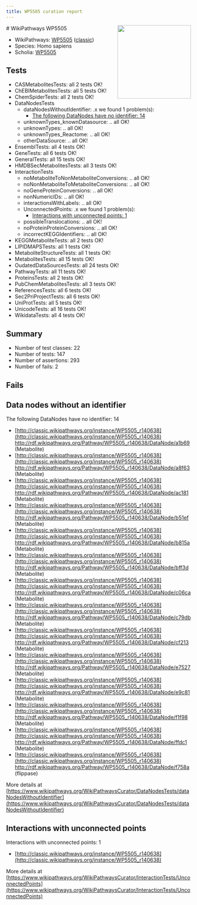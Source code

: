 ```yaml
---
title: WP5505 curation report
---
```


<img style="float: right; width: 200px" src="https://upload.wikimedia.org/wikipedia/commons/thumb/8/83/Wplogo_with_text_500.png/640px-Wplogo_with_text_500.png" />
# WikiPathways WP5505

* WikiPathways: [WP5505](https://wikipathways.org/pathways/WP5505) ([classic](https://classic.wikipathways.org/instance/WP5505))
* Species: Homo sapiens
* Scholia: [WP5505](https://scholia.toolforge.org/wikipathways/WP5505)
## Tests
* CASMetabolitesTests: all 2 tests OK!
* ChEBIMetabolitesTests: all 5 tests OK!
* ChemSpiderTests: all 2 tests OK!
* DataNodesTests
    * dataNodesWithoutIdentifier: .x we found 1 problem(s):
        * [The following DataNodes have no identifier: 14](#8792c494)
    * unknownTypes_knownDatasource: .. all OK!
    * unknownTypes: .. all OK!
    * unknownTypes_Reactome: .. all OK!
    * otherDataSource: .. all OK!
* EnsemblTests: all 4 tests OK!
* GeneTests: all 6 tests OK!
* GeneralTests: all 15 tests OK!
* HMDBSecMetabolitesTests: all 3 tests OK!
* InteractionTests
    * noMetaboliteToNonMetaboliteConversions: .. all OK!
    * noNonMetaboliteToMetaboliteConversions: .. all OK!
    * noGeneProteinConversions: .. all OK!
    * nonNumericIDs: .. all OK!
    * interactionsWithLabels: .. all OK!
    * UnconnectedPoints: .x we found 1 problem(s):
        * [Interactions with unconnected points: 1](#35a61ad9)
    * possibleTranslocations: .. all OK!
    * noProteinProteinConversions: .. all OK!
    * incorrectKEGGIdentifiers: .. all OK!
* KEGGMetaboliteTests: all 2 tests OK!
* LIPIDMAPSTests: all 1 tests OK!
* MetaboliteStructureTests: all 1 tests OK!
* MetabolitesTests: all 15 tests OK!
* OudatedDataSourcesTests: all 24 tests OK!
* PathwayTests: all 11 tests OK!
* ProteinsTests: all 2 tests OK!
* PubChemMetabolitesTests: all 3 tests OK!
* ReferencesTests: all 6 tests OK!
* Sec2PriProjectTests: all 6 tests OK!
* UniProtTests: all 5 tests OK!
* UnicodeTests: all 16 tests OK!
* WikidataTests: all 4 tests OK!


## Summary

* Number of test classes: 22
* Number of tests: 147
* Number of assertions: 293
* Number of fails: 2

## Fails

<a name="8792c494" />

## Data nodes without an identifier

The following DataNodes have no identifier: 14

* [http://classic.wikipathways.org/instance/WP5505_r140638](http://classic.wikipathways.org/instance/WP5505_r140638) http://rdf.wikipathways.org/Pathway/WP5505_r140638/DataNode/a1b69 (Metabolite)
* [http://classic.wikipathways.org/instance/WP5505_r140638](http://classic.wikipathways.org/instance/WP5505_r140638) http://rdf.wikipathways.org/Pathway/WP5505_r140638/DataNode/a8f63 (Metabolite)
* [http://classic.wikipathways.org/instance/WP5505_r140638](http://classic.wikipathways.org/instance/WP5505_r140638) http://rdf.wikipathways.org/Pathway/WP5505_r140638/DataNode/ac181 (Metabolite)
* [http://classic.wikipathways.org/instance/WP5505_r140638](http://classic.wikipathways.org/instance/WP5505_r140638) http://rdf.wikipathways.org/Pathway/WP5505_r140638/DataNode/b51ef (Metabolite)
* [http://classic.wikipathways.org/instance/WP5505_r140638](http://classic.wikipathways.org/instance/WP5505_r140638) http://rdf.wikipathways.org/Pathway/WP5505_r140638/DataNode/b815a (Metabolite)
* [http://classic.wikipathways.org/instance/WP5505_r140638](http://classic.wikipathways.org/instance/WP5505_r140638) http://rdf.wikipathways.org/Pathway/WP5505_r140638/DataNode/bff3d (Metabolite)
* [http://classic.wikipathways.org/instance/WP5505_r140638](http://classic.wikipathways.org/instance/WP5505_r140638) http://rdf.wikipathways.org/Pathway/WP5505_r140638/DataNode/c06ca (Metabolite)
* [http://classic.wikipathways.org/instance/WP5505_r140638](http://classic.wikipathways.org/instance/WP5505_r140638) http://rdf.wikipathways.org/Pathway/WP5505_r140638/DataNode/c79db (Metabolite)
* [http://classic.wikipathways.org/instance/WP5505_r140638](http://classic.wikipathways.org/instance/WP5505_r140638) http://rdf.wikipathways.org/Pathway/WP5505_r140638/DataNode/cf213 (Metabolite)
* [http://classic.wikipathways.org/instance/WP5505_r140638](http://classic.wikipathways.org/instance/WP5505_r140638) http://rdf.wikipathways.org/Pathway/WP5505_r140638/DataNode/e7527 (Metabolite)
* [http://classic.wikipathways.org/instance/WP5505_r140638](http://classic.wikipathways.org/instance/WP5505_r140638) http://rdf.wikipathways.org/Pathway/WP5505_r140638/DataNode/e9c81 (Metabolite)
* [http://classic.wikipathways.org/instance/WP5505_r140638](http://classic.wikipathways.org/instance/WP5505_r140638) http://rdf.wikipathways.org/Pathway/WP5505_r140638/DataNode/f1f98 (Metabolite)
* [http://classic.wikipathways.org/instance/WP5505_r140638](http://classic.wikipathways.org/instance/WP5505_r140638) http://rdf.wikipathways.org/Pathway/WP5505_r140638/DataNode/ffdc1 (Metabolite)
* [http://classic.wikipathways.org/instance/WP5505_r140638](http://classic.wikipathways.org/instance/WP5505_r140638) http://rdf.wikipathways.org/Pathway/WP5505_r140638/DataNode/f758a (flippase)


More details at [https://www.wikipathways.org/WikiPathwaysCurator/DataNodesTests/dataNodesWithoutIdentifier](https://www.wikipathways.org/WikiPathwaysCurator/DataNodesTests/dataNodesWithoutIdentifier)

<a name="35a61ad9" />

## Interactions with unconnected points

Interactions with unconnected points: 1

* [http://classic.wikipathways.org/instance/WP5505_r140638](http://classic.wikipathways.org/instance/WP5505_r140638)


More details at [https://www.wikipathways.org/WikiPathwaysCurator/InteractionTests/UnconnectedPoints](https://www.wikipathways.org/WikiPathwaysCurator/InteractionTests/UnconnectedPoints)

